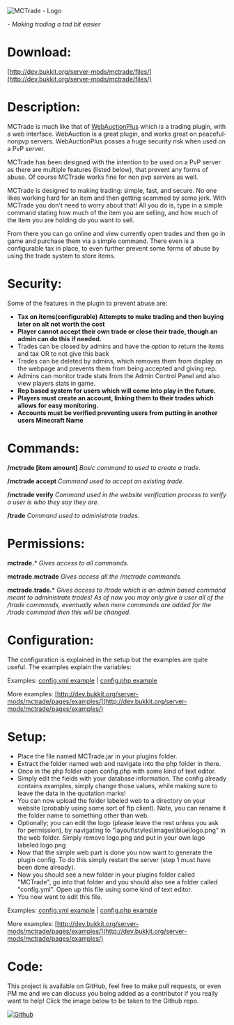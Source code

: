 ![MCTrade - Logo](http://i.imgur.com/Pskba.png)

*- Making trading a tad bit easier*

# Download: #
[http://dev.bukkit.org/server-mods/mctrade/files/](http://dev.bukkit.org/server-mods/mctrade/files/)

# Description: #
MCTrade is much like that of [WebAuctionPlus](http://dev.bukkit.org/server-mods/webauctionplus/) which is a trading plugin, with a web interface. WebAuction is a great plugin, and works great on peaceful-nonpvp servers. WebAuctionPlus posses a huge security risk when used on a PvP server.

MCTrade has been designed with the intention to be used on a PvP server as there are multiple features (listed below), that prevent any forms of abuse. Of course MCTrade works fine for non pvp servers as well.

MCTrade is designed to making trading: simple, fast, and secure. No one likes working hard for an item and then getting scammed by some jerk. With MCTrade you don't need to worry about that! All you do is, type in a simple command stating how much of the item you are selling, and how much of the item you are holding do you want to sell. 

From there you can go online and view currently open trades and then go in game and purchase them via a simple command.  There even is a configurable tax in place, to even further prevent some forms of abuse by using the trade system to store items. 

# Security:  #
Some of the features in the plugin to prevent abuse are:

- **Tax on items(configurable) Attempts to make trading and then buying later on alt not worth the cost**
- **Player cannot accept their own trade or close their trade, though an admin can do this if needed.**
- Trades can be closed by admins and have the option to return the items and tax OR to not give this back
- Trades can be deleted by admins, which removes them from display on the webpage and prevents them from being accepted and giving rep.
- Admins can monitor trade stats from the Admin Control Panel and also view players stats in game.
- **Rep based system for users which will come into play in the future.**
- **Players must create an account, linking them to their trades which allows for easy monitoring.**
- **Accounts must be verified preventing users from putting in another users Minecraft Name**

# Commands: #
**/mctrade <item price> [item amount]** *Basic command to used to create a trade.*

**/mctrade accept <trade id>** *Command used to accept an existing trade.*

**/mctrade verify** *Command used in the website verification process to verify a user is who they say they are.*

**/trade** *Command used to administrate trades.*

# Permissions: #
**mctrade.*** *Gives access to all commands.*

**mctrade.mctrade** *Gives access all the /mctrade commands.*

**mctrade.trade.*** *Gives access to /trade which is an admin based command meant to administrate trades! As of now you may only give a user all of the /trade commands, eventually when more commands are added for the /trade command then this will be changed.*

# Configuration: #
The configuration is explained in the setup but the examples are quite useful. The examples explain the variables:

Examples: [config.yml example](http://dev.bukkit.org/server-mods/mctrade/pages/examples/config-yml/) | [config.php example](http://dev.bukkit.org/server-mods/mctrade/pages/examples/config-php/)

More examples: [http://dev.bukkit.org/server-mods/mctrade/pages/examples/](http://dev.bukkit.org/server-mods/mctrade/pages/examples/)

# Setup: #
- Place the file named MCTrade.jar in your plugins folder.
- Extract the folder named web and navigate into the php folder in there.
- Once in the php folder open config.php with some kind of text editor.
- Simply edit the fields with your database information. The config already contains examples, simply change those values, while making sure to leave the data in the quotation marks!
- You can now upload the folder labeled web to a directory on your website (probably using some sort of ftp client). Note, you can rename it the folder name to something other than web.
- Optionally; you can edit the logo (please leave the rest unless you ask for permission), by navigating to "layout\styles\images\blue\logo.png" in the web folder. Simply remove logo.png and put in your own logo labeled logo.png
- Now that the simple web part is done you now want to generate the plugin config. To do this simply restart the server (step 1 must have been done already).
- Now you should see a new folder in your plugins folder called "MCTrade", go into that folder and you should also see a folder called "config.yml". Open up this file using some kind of text editor.
- You now want to edit this file.

Examples: [config.yml example](http://dev.bukkit.org/server-mods/mctrade/pages/examples/config-yml/) | [config.php example](http://dev.bukkit.org/server-mods/mctrade/pages/examples/config-php/)

More examples: [http://dev.bukkit.org/server-mods/mctrade/pages/examples/](http://dev.bukkit.org/server-mods/mctrade/pages/examples/)

# Code: #
This project is available on GitHub, feel free to make pull requests, or even PM me and we can discuss you being added as a contributor if you really want to help! Click the image below to be taken to the Github repo.

[![Github](http://i.imgur.com/buiZx.png)](https://github.com/Fogest/MCTrade)
